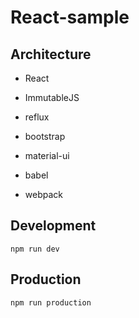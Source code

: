 # React-sample


## Architecture
* React
* ImmutableJS
* reflux
* bootstrap
* material-ui

* babel
* webpack

## Development

`npm run dev`

## Production

`npm run production`